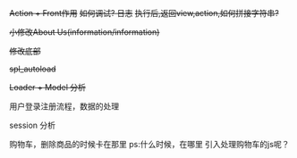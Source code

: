 ~~Action + Front作用~~
~~如何调试? 日志~~
~~执行后,返回view,action,如何拼接字符串?~~

~~小修改About Us(information/information)~~

~~修改底部~~

~~spl_autoload~~

~~Loader + Model 分析~~

用户登录注册流程，数据的处理

session 分析

购物车，删除商品的时候卡在那里
ps:什么时候，在哪里 引入处理购物车的js呢？

